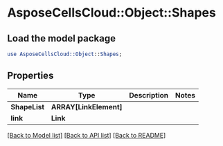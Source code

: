# AsposeCellsCloud::Object::Shapes 

## Load the model package
```perl
use AsposeCellsCloud::Object::Shapes;
```

## Properties
Name | Type | Description | Notes
------------ | ------------- | ------------- | -------------
**ShapeList** | **ARRAY[LinkElement]** |  |
**link** | **Link** |  |  

[[Back to Model list]](../README.md#documentation-for-models) [[Back to API list]](../README.md#documentation-for-api-endpoints) [[Back to README]](../README.md)

